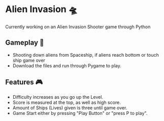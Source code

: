 # Alien Invasion 🛸
Currently working on an Alien Invasion Shooter game through Python

## Gameplay 👾
- Shooting down aliens from Spaceship, if aliens reach bottom or touch ship game over
- Download the files and run through Pygame to play. 

## Features 🎮
- Difficulty increases as you go up the Level.
- Score is measured at the top, as well as high score.
- Amount of Ships (Lives) given is three until game over.
- Game Start either by pressing "Play Button" or "press P to play".

